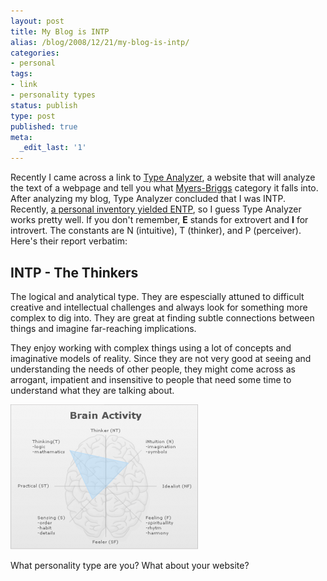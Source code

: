 ```yaml
---
layout: post
title: My Blog is INTP
alias: /blog/2008/12/21/my-blog-is-intp/
categories:
- personal
tags:
- link
- personality types
status: publish
type: post
published: true
meta:
  _edit_last: '1'
---
```

<script src="http://www.typealyzer.com/scripts/fusioncharts/FusionCharts.js"></script>

Recently I came across a link to <a title="Type Analyzer" href="http://www.typealyzer.com/index.php?lang=en" target="_blank">Type Analyzer</a>, a website that will analyze the text of a webpage and tell you what <a title="Wikipedia: Myers-Briggs" href="http://en.wikipedia.org/wiki/Myers-Briggs_Type_Indicator" target="_blank">Myers-Briggs</a> category it falls into. After analyzing my blog, Type Analyzer concluded that I was INTP. Recently, <a title="Seth Holloway: Personality Type" href="http://sethholloway.com/blog/?p=83" target="_blank">a personal inventory yielded ENTP</a>, so I guess Type Analyzer works pretty well. If you don't remember, <strong>E</strong> stands for extrovert and <strong>I</strong> for introvert. The constants are N (intuitive), T (thinker), and P (perceiver). Here's their report verbatim:
<h2>INTP - The Thinkers</h2>
<div style="float: left;"><img title="INTP" src="http://www.typealyzer.com/images/INTP.gif" alt="" /></div>
The logical and analytical type. They are espescially attuned to difficult creative and intellectual challenges and always look for something more complex to dig into. They are great at finding subtle connections between things and imagine far-reaching implications.

They enjoy working with complex things using a lot of concepts and imaginative models of reality. Since they are not very good at seeing and understanding the needs of other people, they might come across as arrogant, impatient and insensitive to people that need some time to understand what they are talking about.

<img class="size-medium wp-image-552" title="typeanalyzer_output_sethholloway" src="/images/typeanalyzer_output_sethholloway-300x232.png" alt="Type Analyzer Output" width="300" height="232" />

What personality type are you? What about your website?
